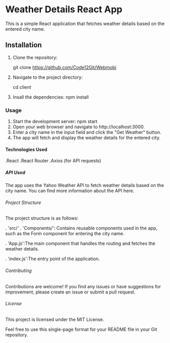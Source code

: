 # Weather Details React App

This is a simple React application that fetches weather details based on the entered city name.

## Installation

1. Clone the repository:

   git clone https://github.com/Code12Git/Webmobi

2. Navigate to the project directory:

   cd client

3. Insall the dependencies:
   npm install

### Usage

1. Start the development server:
   npm start
2. Open your web browser and navigate to http://localhost:3000.
3. Enter a city name in the input field and click the "Get Weather" button.
4. The app will fetch and display the weather details for the entered city.

#### Technologies Used

.React
.React Router
.Axios (for API requests)

##### API Used

The app uses the Yahoo Weather API to fetch weather details based on the city name. You can find more information about the API here.

###### Project Structure

The project structure is as follows:

. 'src/'
. 'Components/': Contains reusable components used in the app, such as the Form component for entering the city name.

. 'App.js':The main component that handles the routing and fetches the weather details.

. 'index.js':The entry point of the application.

###### Contributing

Contributions are welcome! If you find any issues or have suggestions for improvement, please create an issue or submit a pull request.

###### License

This project is licensed under the MIT License.

Feel free to use this single-page format for your README file in your Git repository.
